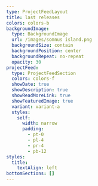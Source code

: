 ```yaml
---
type: ProjectFeedLayout
title: last releases
colors: colors-b
backgroundImage:
  type: BackgroundImage
  url: /images/somnus island.png
  backgroundSize: contain
  backgroundPosition: center
  backgroundRepeat: no-repeat
  opacity: 30
projectFeed:
  type: ProjectFeedSection
  colors: colors-f
  showDate: true
  showDescription: true
  showReadMoreLink: true
  showFeaturedImage: true
  variant: variant-a
  styles:
    self:
      width: narrow
      padding:
        - pt-0
        - pl-4
        - pr-4
        - pb-12
styles:
  title:
    textAlign: left
bottomSections: []
---
```

